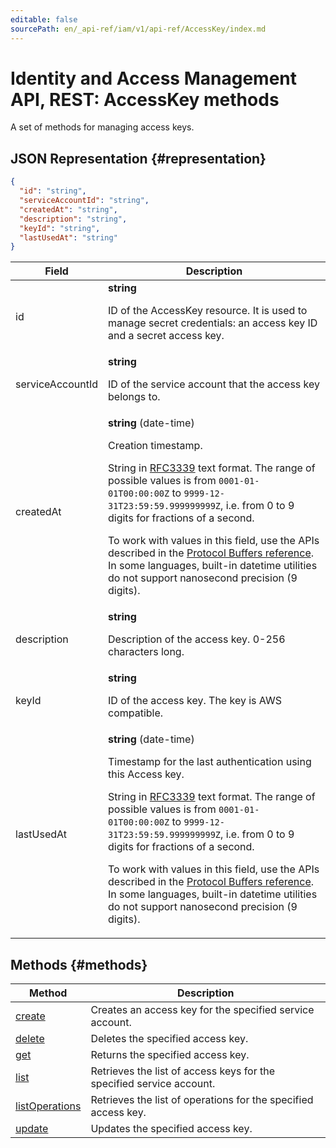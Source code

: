 ```yaml
---
editable: false
sourcePath: en/_api-ref/iam/v1/api-ref/AccessKey/index.md
---
```


# Identity and Access Management API, REST: AccessKey methods
A set of methods for managing access keys.
## JSON Representation {#representation}
```json 
{
  "id": "string",
  "serviceAccountId": "string",
  "createdAt": "string",
  "description": "string",
  "keyId": "string",
  "lastUsedAt": "string"
}
```
 
Field | Description
--- | ---
id | **string**<br><p>ID of the AccessKey resource. It is used to manage secret credentials: an access key ID and a secret access key.</p> 
serviceAccountId | **string**<br><p>ID of the service account that the access key belongs to.</p> 
createdAt | **string** (date-time)<br><p>Creation timestamp.</p> <p>String in <a href="https://www.ietf.org/rfc/rfc3339.txt">RFC3339</a> text format. The range of possible values is from ``0001-01-01T00:00:00Z`` to ``9999-12-31T23:59:59.999999999Z``, i.e. from 0 to 9 digits for fractions of a second.</p> <p>To work with values in this field, use the APIs described in the <a href="https://developers.google.com/protocol-buffers/docs/reference/overview">Protocol Buffers reference</a>. In some languages, built-in datetime utilities do not support nanosecond precision (9 digits).</p> 
description | **string**<br><p>Description of the access key. 0-256 characters long.</p> 
keyId | **string**<br><p>ID of the access key. The key is AWS compatible.</p> 
lastUsedAt | **string** (date-time)<br><p>Timestamp for the last authentication using this Access key.</p> <p>String in <a href="https://www.ietf.org/rfc/rfc3339.txt">RFC3339</a> text format. The range of possible values is from ``0001-01-01T00:00:00Z`` to ``9999-12-31T23:59:59.999999999Z``, i.e. from 0 to 9 digits for fractions of a second.</p> <p>To work with values in this field, use the APIs described in the <a href="https://developers.google.com/protocol-buffers/docs/reference/overview">Protocol Buffers reference</a>. In some languages, built-in datetime utilities do not support nanosecond precision (9 digits).</p> 

## Methods {#methods}
Method | Description
--- | ---
[create](create.md) | Creates an access key for the specified service account.
[delete](delete.md) | Deletes the specified access key.
[get](get.md) | Returns the specified access key.
[list](list.md) | Retrieves the list of access keys for the specified service account.
[listOperations](listOperations.md) | Retrieves the list of operations for the specified access key.
[update](update.md) | Updates the specified access key.